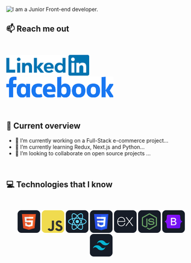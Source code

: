 ![I am a Junior Front-end developer. ](https://i.ibb.co/vJBrT2s/profile-cover.jpg)

## :mailbox: Reach me out

<br />

<!-- [<p align="center"><img height="55" src="https://raw.githubusercontent.com/Rohan1279/Rohan1279/main/images/icons/LinkedIn_Logo.png">](https://www.linkedin.com/in/muniruddinrohan/)[<img height="55" src="https://raw.githubusercontent.com/Rohan1279/Rohan1279/main/images/icons/Facebook_Logo.svg.webp">](https://www.facebook.com/munir.uddin.rohan/) -->

[<img height="55" src="https://github.com/Rohan1279/Rohan1279/blob/main/images/icons/LinkedIn_Logo.png">](https://www.linkedin.com/in/muniruddinrohan/)[<img height="55" src="https://raw.githubusercontent.com/Rohan1279/Rohan1279/main/images/icons/Facebook_Logo.svg.webp">](https://www.facebook.com/munir.uddin.rohan/)

</p>

<br />

## :eyes: Current overview

<!-- <div align="left">
<a href="https://app.daily.dev/mir"><img align="right" src="https://github.com/mir-hussain/mir-hussain/blob/main/devcard.svg" width="200" alt="Mir Hussain's Dev Card"/></a>
</div> -->

- 🔭 I’m currently working on a Full-Stack e-commerce project...
- 🌱 I’m currently learning Redux, Next.js and Python...
- 👯 I’m looking to collaborate on open source projects ...

<br />

## :computer: Technologies that I know

<br>
<p align="center">
<img src="https://github.com/Rohan1279/Rohan1279/blob/main/images/icons/HTML.png"/>
<img src="https://github.com/Rohan1279/Rohan1279/blob/main/images/icons/JavaScript.png"/>
<img src="https://github.com/Rohan1279/Rohan1279/blob/main/images/icons/react.png"/>
<img src="https://github.com/Rohan1279/Rohan1279/blob/main/images/icons/css.png"/>
<img src="https://github.com/Rohan1279/Rohan1279/blob/main/images/icons/express.png"/>
<img src="https://github.com/Rohan1279/Rohan1279/blob/main/images/icons/node.png"/>
<img src="https://github.com/Rohan1279/Rohan1279/blob/main/images/icons/Bootsrap.png"/>
<img src="https://github.com/Rohan1279/Rohan1279/blob/main/images/icons/tailwind.png"/>
</p><br/>

<!-- ## :chart_with_upwards_trend: Current Stats -->

<br />
<p align="center">
  <!-- <img width="60%" src="https://github-readme-streak-stats.herokuapp.com/?user=mir-hussain&background=0D1117&sideNums=FFFFFF&sideLabels=9A9A9A&currStreakNum=FB8C00&dates=6E6E6E" /> -->
</p>
